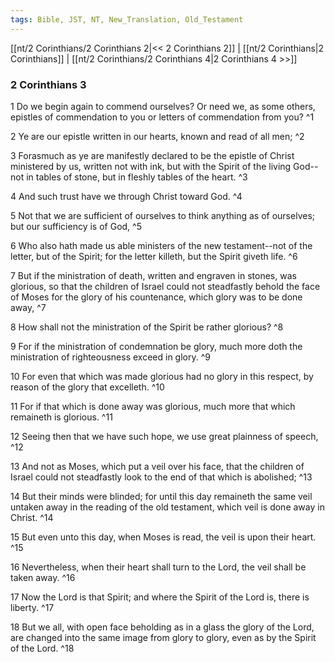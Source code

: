 ```yaml
---
tags: Bible, JST, NT, New_Translation, Old_Testament
---
```


[[nt/2 Corinthians/2 Corinthians 2|<< 2 Corinthians 2]] | [[nt/2 Corinthians|2 Corinthians]] | [[nt/2 Corinthians/2 Corinthians 4|2 Corinthians 4 >>]]

### 2 Corinthians 3

1 Do we begin again to commend ourselves? Or need we, as some others, epistles of commendation to you or letters of commendation from you?  ^1

2 Ye are our epistle written in our hearts, known and read of all men;  ^2

3 Forasmuch as ye are manifestly declared to be the epistle of Christ ministered by us, written not with ink, but with the Spirit of the living God\--not in tables of stone, but in fleshly tables of the heart.  ^3

4 And such trust have we through Christ toward God.  ^4

5 Not that we are sufficient of ourselves to think anything as of ourselves; but our sufficiency is of God,  ^5

6 Who also hath made us able ministers of the new testament\--not of the letter, but of the Spirit; for the letter killeth, but the Spirit giveth life.  ^6

7 But if the ministration of death, written and engraven in stones, was glorious, so that the children of Israel could not steadfastly behold the face of Moses for the glory of his countenance, which glory was to be done away,  ^7

8 How shall not the ministration of the Spirit be rather glorious?  ^8

9 For if the ministration of condemnation be glory, much more doth the ministration of righteousness exceed in glory.  ^9

10 For even that which was made glorious had no glory in this respect, by reason of the glory that excelleth.  ^10

11 For if that which is done away was glorious, much more that which remaineth is glorious.  ^11

12 Seeing then that we have such hope, we use great plainness of speech,  ^12

13 And not as Moses, which put a veil over his face, that the children of Israel could not steadfastly look to the end of that which is abolished;  ^13

14 But their minds were blinded; for until this day remaineth the same veil untaken away in the reading of the old testament, which veil is done away in Christ.  ^14

15 But even unto this day, when Moses is read, the veil is upon their heart.  ^15

16 Nevertheless, when their heart shall turn to the Lord, the veil shall be taken away.  ^16

17 Now the Lord is that Spirit; and where the Spirit of the Lord is, there is liberty.  ^17

18 But we all, with open face beholding as in a glass the glory of the Lord, are changed into the same image from glory to glory, even as by the Spirit of the Lord.  ^18

 
